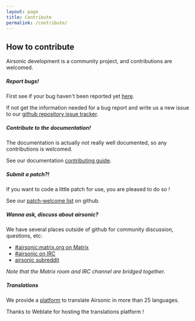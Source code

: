 ```yaml
---
layout: page
title: Contribute
permalink: /contribute/
---
```

## How to contribute

Airsonic development is a community project, and contributions are welcomed.

##### Report bugs!

First see if your bug haven't been reported yet [here](https://github.com/airsonic/airsonic/issues).

If not get the information needed for a bug report and write us a new issue to our [github repository issue tracker](https://github.com/airsonic/airsonic/issues/new).

##### Contribute to the documentation!

The documentation is actually not really well documented, so any contributions is welcomed.

See our documentation [contributing guide](https://github.com/airsonic/documentation/blob/master/CONTRIBUTING.md).

##### Submit a patch?!

If you want to code a little patch for use, you are pleased to do so !

See our [patch-welcome list](https://github.com/airsonic/airsonic/issues?q=is%3Aissue+is%3Aopen+label%3Apatches-welcome) on github.

##### Wanna ask, discuss about airsonic?

We have several places outside of github for community discussion, questions, etc:

- [#airsonic:matrix.org on Matrix](https://matrix.to/#/#airsonic:matrix.org)
- [#airsonic on IRC](http://webchat.freenode.net?channels=%23airsonic)
- [airsonic subreddit](https://www.reddit.com/r/airsonic)

*Note that the Matrix room and IRC channel are bridged together.*

##### Translations

We provide a [platform](https://hosted.weblate.org/projects/airsonic/develop/) to translate Airsonic in more than 25 languages.

Thanks to Weblate for hosting the translations platform !
